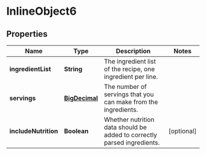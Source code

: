 

# InlineObject6

## Properties

Name | Type | Description | Notes
------------ | ------------- | ------------- | -------------
**ingredientList** | **String** | The ingredient list of the recipe, one ingredient per line. | 
**servings** | [**BigDecimal**](BigDecimal.md) | The number of servings that you can make from the ingredients. | 
**includeNutrition** | **Boolean** | Whether nutrition data should be added to correctly parsed ingredients. |  [optional]



